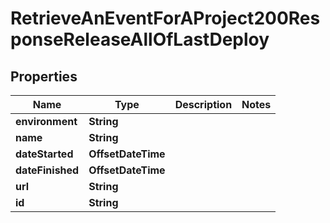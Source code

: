 

# RetrieveAnEventForAProject200ResponseReleaseAllOfLastDeploy


## Properties

| Name | Type | Description | Notes |
|------------ | ------------- | ------------- | -------------|
|**environment** | **String** |  |  |
|**name** | **String** |  |  |
|**dateStarted** | **OffsetDateTime** |  |  |
|**dateFinished** | **OffsetDateTime** |  |  |
|**url** | **String** |  |  |
|**id** | **String** |  |  |



